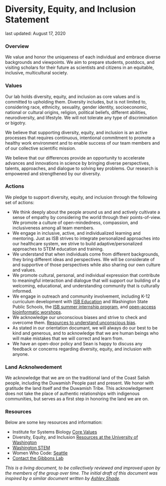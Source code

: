 # Diversity, Equity, and Inclusion Statement

last updated: August 17, 2020

### Overview

We value and honor the uniqueness of each individual and embrace diverse backgrounds and viewpoints. We aim to prepare students, postdocs, and visiting scholars for their future as scientists and citizens in an equitable, inclusive, multicultural society. 


### Values

Our lab holds diversity, equity, and inclusion as core values and is committed to upholding them.  Diversity includes, but is not limited to, considering race, ethnicity, sexuality, gender identity, socioeconomic, national or cultural origins, religion, political beliefs, different abilities, neurodiversity, and lifestyle. We will not tolerate any type of discrimination or bigotry.

 

We believe that supporting diversity, equity, and inclusion is an active processes that requires continuous, intentional commitment to promote a healthy work environment and to enable success of our team members and of our collective scientific mission.



We believe that our differences provide an opportunity to accelerate advances and innovations in science by bringing diverse perspectives, talents, approaches, and dialogue to solving key problems. Our research is empowered and strengthened by our diversity. 


### Actions

We pledge to support diversity, equity, and inclusion through the following set of actions:

* We think deeply about the people around us and and actively cultivate a sense of empathy by considering the world through their points-of-view. We promote a culture of open-mindedness, compassion, and inclusiveness among all team members.
* We engage in inclusive, active, and individualized learning and mentoring. Just as ISB strives to integrate personalized approaches into our healthcare system, we strive to build adaptive/personalized approaches to STEM education and training.
* We understand that when individuals come from different backgrounds, they bring different ideas and perspectives. We will be considerate of and supportive of those perspectives while also sharing our own culture and values. 
* We promote cultural, personal, and individual expression that contribute to meaningful interaction and dialogue that will support our building of a welcoming, educational, and understanding community that is culturally informed.
* We engage in outreach and community involvement, including K-12 curriculum development with [ISB Education](https://isbscience.org/education/) and Washington State Public Schools, the [ISB summer internship program](https://isbscience.org/about/careers/internships/), and [open-access bioinformatic worshops](https://github.com/Gibbons-Lab/isb_course_2020).
* We acknowledge our unconscious biases and strive to check and overcome them. [Resources to understand unconscious bias](https://implicit.harvard.edu/implicit/takeatest.html).
* As stated in our orientation documant, we will always do our best to be kind and generous, and to acknowledge that we are human beings who will make mistakes that we will correct and learn from.
* We have an open-door policy and Sean is happy to discuss any feedback or concerns regarding diversity, equity, and inclusion with anyone.


### Land Acknolwedement

We acknowledge that we are on the traditional land of the Coast Salish people, including the Duwamish People past and present. We honor with gratitude the land itself and the Duwamish Tribe. This acknowledgement does not take the place of authentic relationships with indigenous communities, but serves as a first step in honoring the land we are on.

### Resources

Below are some key resources and information:

* Institute for Systems Biology [Core Values](https://isbscience.org/about/core-values-goals/)
* Diversity, Equity, and Inclusion [Resources at the University of Washington](https://www.washington.edu/diversity/)
* [Washington STEM](https://washingtonstem.org/)
* Women Who Code: [Seattle](https://www.womenwhocode.com/seattle)
* [Contact the Gibbons Lab](https://gibbons.isbscience.org/contact/)

_This is a living document, to be collectively reviewed and improved upon by the members of the group over time. The initial draft of this document was inspired by a similar document written by [Ashley Shade](https://ashley17061.wixsite.com/shadelab/dei)._

